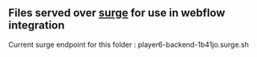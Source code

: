 ## Files served over [surge](https://surge.sh) for use in webflow integration

Current surge endpoint for this folder : player6-backend-1b41jo.surge.sh
